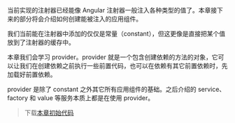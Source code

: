 当前实现的注射器已经能像 Angular 注射器一般注入各种类型的值了。本章接下来的部分将会介绍如何创建能被注入的应用组件。

我们当前能在注射器中添加的仅仅是常量（constant），但这更像是直接把某个值放到了注射器的缓存中。

本章我们会学习 provider。provider 就是一个包含创建依赖的方法的对象，它可以让我们在创建依赖之前执行一些前置代码，也可以在依赖有其它前置依赖时，先加载好前置依赖。

provider 是除了 constant 之外其它所有应用组件的基础。之后介绍的 service、factory 和 value 等服务本质上都是在使用 provider。

> 下载[本章初始代码](https://github.com/teropa/build-your-own-angularjs/releases/tag/chapter11-modules-and-the-injector)



